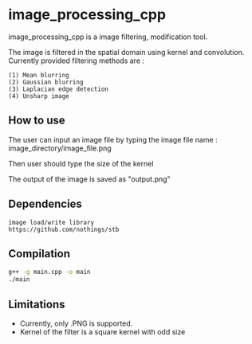 # image_processing_cpp

image_processing_cpp is a image filtering, modification tool.

The image is filtered in the spatial domain using kernel and convolution.
Currently provided filtering methods are :

    (1) Mean blurring
    (2) Gaussian blurring
    (3) Laplacian edge detection
    (4) Unsharp image


## How to use 

The user can input an image file by typing the image file name : image_directory/image_file.png

Then user should type the size of the kernel

The output of the image is saved as "output.png"

## Dependencies
    
    image load/write library 
    https://github.com/nothings/stb


## Compilation
~~~bash
g++ -g main.cpp -o main
./main
~~~


## Limitations 
- Currently, only .PNG is supported.
- Kernel of the filter is a square kernel with odd size

